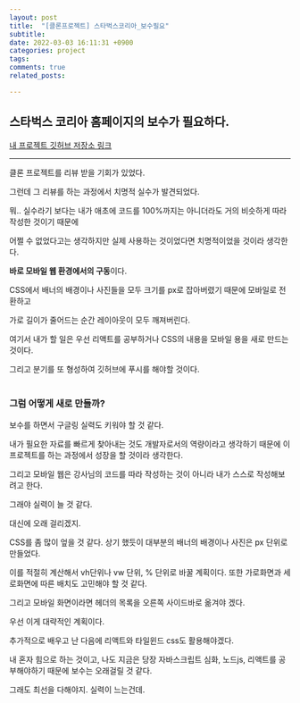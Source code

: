 ```yaml
---
layout: post
title:  "[클론프로젝트] 스타벅스코리아_보수필요"
subtitle:
date: 2022-03-03 16:11:31 +0900
categories: project
tags:
comments: true
related_posts:

---
```


## 스타벅스 코리아 홈페이지의 보수가 필요하다.

[내 프로젝트 깃허브 저장소 링크](https://github.com/WookeyKim95/clone_StarbucksKorea)
<br/>

---

클론 프로젝트를 리뷰 받을 기회가 있었다.<br/>

그런데 그 리뷰를 하는 과정에서 치명적 실수가 발견되었다.<br/>

뭐.. 실수라기 보다는 내가 애초에 코드를 100%까지는 아니더라도 거의 비슷하게 따라 작성한 것이기 때문에

어쩔 수 없었다고는 생각하지만 실제 사용하는 것이었다면 치명적이었을 것이라 생각한다.<br/>

**바로 모바일 웹 환경에서의 구동**이다.<br/>

CSS에서 배너의 배경이나 사진들을 모두 크기를 px로 잡아버렸기 때문에 모바일로 전환하고

가로 길이가 줄어드는 순간 레이아웃이 모두 깨져버린다.<br/>

여기서 내가 할 일은 우선 리액트를 공부하거나 CSS의 내용을 모바일 용을 새로 만드는 것이다.<br/>

그리고 분기를 또 형성하여 깃허브에 푸시를 해야할 것이다.<br/>
<br/>

### 그럼 어떻게 새로 만들까?<br/>

보수를 하면서 구글링 실력도 키워야 할 것 같다.<br/>

내가 필요한 자료를 빠르게 찾아내는 것도 개발자로서의 역량이라고 생각하기 때문에 이 프로젝트를 하는 과정에서 성장을 할 것이라 생각한다.<br/>

그리고 모바일 웹은 강사님의 코드를 따라 작성하는 것이 아니라 내가 스스로 작성해보려고 한다. <br/>

그래야 실력이 늘 것 같다.<br/>

대신에 오래 걸리겠지.

CSS를 좀 많이 엎을 것 같다. 상기 했듯이 대부분의 배너의 배경이나 사진은 px 단위로 만들었다.<br/>

이를 적절히 계산해서 vh단위나 vw 단위, % 단위로 바꿀 계획이다. 또한 가로화면과 세로화면에 따른 배치도 고민해야 할 것 같다.<br/>

그리고 모바일 화면이라면 헤더의 목록을 오른쪽 사이드바로 옮겨야 겠다.<br/>

우선 이게 대략적인 계획이다.<br/>

추가적으로 배우고 난 다음에 리액트와 타일윈드 css도 활용해야겠다.<br/>

내 혼자 힘으로 하는 것이고, 나도 지금은 당장 자바스크립트 심화, 노드js, 리액트를 공부해야하기 때문에 보수는 오래걸릴 것 같다.<br/>

그래도 최선을 다해야지. 실력이 느는건데.<br/>